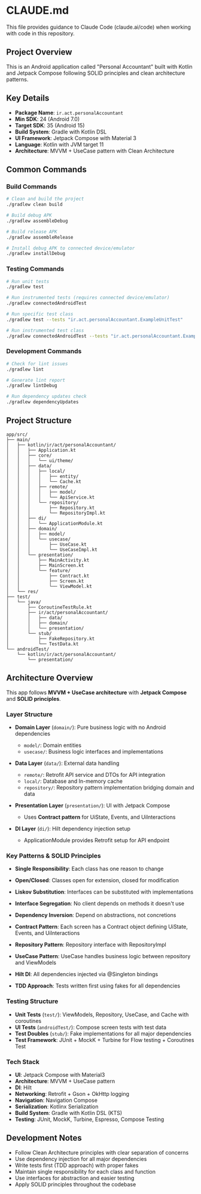 # CLAUDE.md

This file provides guidance to Claude Code (claude.ai/code) when working with code in this repository.

## Project Overview

This is an Android application called "Personal Accountant" built with Kotlin and Jetpack Compose following SOLID principles and clean architecture patterns.

## Key Details

- **Package Name**: `ir.act.personalAccountant`
- **Min SDK**: 24 (Android 7.0)
- **Target SDK**: 35 (Android 15)
- **Build System**: Gradle with Kotlin DSL
- **UI Framework**: Jetpack Compose with Material 3
- **Language**: Kotlin with JVM target 11
- **Architecture**: MVVM + UseCase pattern with Clean Architecture

## Common Commands

### Build Commands
```bash
# Clean and build the project
./gradlew clean build

# Build debug APK
./gradlew assembleDebug

# Build release APK
./gradlew assembleRelease

# Install debug APK to connected device/emulator
./gradlew installDebug
```

### Testing Commands
```bash
# Run unit tests
./gradlew test

# Run instrumented tests (requires connected device/emulator)
./gradlew connectedAndroidTest

# Run specific test class
./gradlew test --tests "ir.act.personalAccountant.ExampleUnitTest"

# Run instrumented test class
./gradlew connectedAndroidTest --tests "ir.act.personalAccountant.ExampleInstrumentedTest"
```

### Development Commands
```bash
# Check for lint issues
./gradlew lint

# Generate lint report
./gradlew lintDebug

# Run dependency updates check
./gradlew dependencyUpdates
```

## Project Structure

```
app/src/
├── main/
│   ├── kotlin/ir/act/personalAccountant/
│   │   ├── Application.kt
│   │   ├── core/
│   │   │   └── ui/theme/
│   │   ├── data/
│   │   │   ├── local/
│   │   │   │   ├── entity/
│   │   │   │   └── Cache.kt
│   │   │   ├── remote/
│   │   │   │   ├── model/
│   │   │   │   └── ApiService.kt
│   │   │   └── repository/
│   │   │       ├── Repository.kt
│   │   │       └── RepositoryImpl.kt
│   │   ├── di/
│   │   │   └── ApplicationModule.kt
│   │   ├── domain/
│   │   │   ├── model/
│   │   │   └── usecase/
│   │   │       ├── UseCase.kt
│   │   │       └── UseCaseImpl.kt
│   │   └── presentation/
│   │       ├── MainActivity.kt
│   │       ├── MainScreen.kt
│   │       └── feature/
│   │           ├── Contract.kt
│   │           ├── Screen.kt
│   │           └── ViewModel.kt
│   └── res/
├── test/
│   └── java/
│       ├── CoroutineTestRule.kt
│       ├── ir/act/personalAccountant/
│       │   ├── data/
│       │   ├── domain/
│       │   └── presentation/
│       └── stub/
│           ├── FakeRepository.kt
│           └── TestData.kt
└── androidTest/
    └── kotlin/ir/act/personalAccountant/
        └── presentation/
```

## Architecture Overview

This app follows **MVVM + UseCase architecture** with **Jetpack Compose** and **SOLID principles**.

### Layer Structure
- **Domain Layer** (`domain/`): Pure business logic with no Android dependencies
  - `model/`: Domain entities
  - `usecase/`: Business logic interfaces and implementations
  
- **Data Layer** (`data/`): External data handling
  - `remote/`: Retrofit API service and DTOs for API integration
  - `local/`: Database and In-memory cache
  - `repository/`: Repository pattern implementation bridging domain and data

- **Presentation Layer** (`presentation/`): UI with Jetpack Compose
  - Uses **Contract pattern** for UiState, Events, and UiInteractions

- **DI Layer** (`di/`): Hilt dependency injection setup
  - ApplicationModule provides Retrofit setup for API endpoint

### Key Patterns & SOLID Principles
- **Single Responsibility**: Each class has one reason to change
- **Open/Closed**: Classes open for extension, closed for modification
- **Liskov Substitution**: Interfaces can be substituted with implementations
- **Interface Segregation**: No client depends on methods it doesn't use
- **Dependency Inversion**: Depend on abstractions, not concretions

- **Contract Pattern**: Each screen has a Contract object defining UiState, Events, and UiInteractions
- **Repository Pattern**: Repository interface with RepositoryImpl
- **UseCase Pattern**: UseCase handles business logic between repository and ViewModels
- **Hilt DI**: All dependencies injected via @Singleton bindings
- **TDD Approach**: Tests written first using fakes for all dependencies

### Testing Structure
- **Unit Tests** (`test/`): ViewModels, Repository, UseCase, and Cache with coroutines
- **UI Tests** (`androidTest/`): Compose screen tests with test data
- **Test Doubles** (`stub/`): Fake implementations for all major dependencies
- **Test Framework**: JUnit + MockK + Turbine for Flow testing + Coroutines Test

### Tech Stack
- **UI**: Jetpack Compose with Material3
- **Architecture**: MVVM + UseCase pattern
- **DI**: Hilt
- **Networking**: Retrofit + Gson + OkHttp logging
- **Navigation**: Navigation Compose
- **Serialization**: Kotlinx Serialization
- **Build System**: Gradle with Kotlin DSL (KTS)
- **Testing**: JUnit, MockK, Turbine, Espresso, Compose Testing

## Development Notes

- Follow Clean Architecture principles with clear separation of concerns
- Use dependency injection for all major dependencies
- Write tests first (TDD approach) with proper fakes
- Maintain single responsibility for each class and function
- Use interfaces for abstraction and easier testing
- Apply SOLID principles throughout the codebase